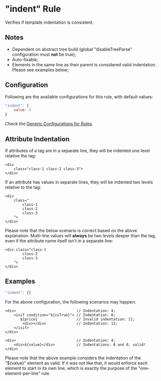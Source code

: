 # "indent" Rule

Verifies if template indentation is consistent.

## Notes

- Dependent on abstract tree build (global "disableTreeParse" configuration must **not** be true);
- Auto-fixable;
- Elements in the same line as their parent is considered valid indentation. Please see examples below;

## Configuration

Following are the available configurations for this rule, with default values:

```js
"indent": {
    value: 4
}
```

Check the [Generic Configurations for Rules][generic-config].

## Attribute Indentation

If attributes of a tag are in a separate line, they will be indented one level relative the tag:

```
<div 
    class="class-1 class-2 class-3">
</div>
```

If an attribute has values in separate lines, they will be indented two levels relative to the tag:

```
<div 
    class="
        class-1
        class-2
        class-3
    ">
</div>
```

Please note that the below scenario is correct based on the above explanation. Multi-line values will **always** be two levels deeper than the tag, even if the attribute name itself isn't in a separate line:

```
<div class="class-1
        class-2
        class-3
    ">
</div>
```


## Examples

```js
"indent": {}
```

For the above configuration, the following scenarios may happen:

```
<div>                            // Indentation: 4;
    <isif condition="${isTrue}"> // Indentation: 8;
       ${price}                  // Invalid indentation: 11;
        <div></div>              // Indentation: 12;
    </isif>
</div>
```

```
<div>                            // Indentation: 4;
    <div>${value}</div>          // Indentations: 8 and 0, valid!
</div>
```

Please note that the above example considers the indentation of the "${value}" element as valid. If it was not like that, it would enforce each element to start in its own line, which is exactly the purpose of the "one-element-per-line" rule.

[generic-config]: <../generic-rule-config.md>
